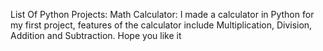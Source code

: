 List Of Python Projects:
Math Calculator: I made a calculator in Python for my first project, features of the calculator include Multiplication, Division, Addition and Subtraction. Hope you like it
